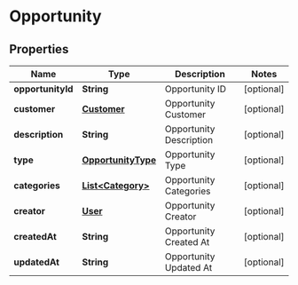 
# Opportunity

## Properties
Name | Type | Description | Notes
------------ | ------------- | ------------- | -------------
**opportunityId** | **String** | Opportunity ID |  [optional]
**customer** | [**Customer**](Customer.md) | Opportunity Customer |  [optional]
**description** | **String** | Opportunity Description |  [optional]
**type** | [**OpportunityType**](OpportunityType.md) | Opportunity Type |  [optional]
**categories** | [**List&lt;Category&gt;**](Category.md) | Opportunity Categories |  [optional]
**creator** | [**User**](User.md) | Opportunity Creator |  [optional]
**createdAt** | **String** | Opportunity Created At |  [optional]
**updatedAt** | **String** | Opportunity Updated At |  [optional]



